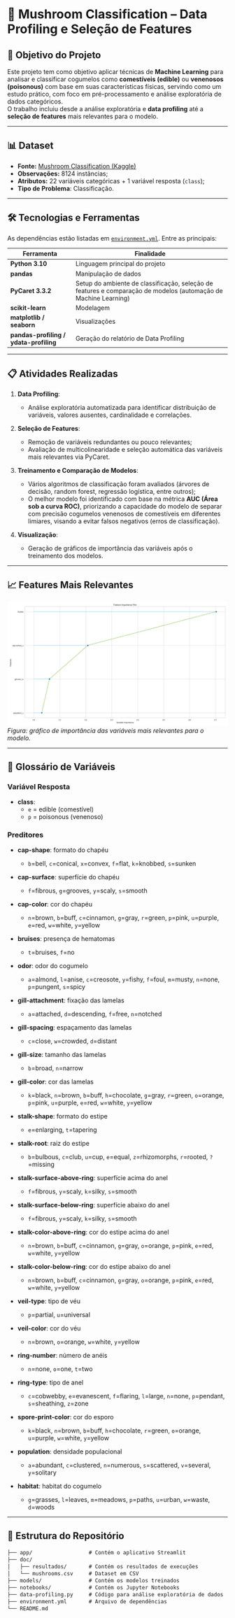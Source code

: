 # 🍄 Mushroom Classification – Data Profiling e Seleção de Features

## 🎯 Objetivo do Projeto
Este projeto tem como objetivo aplicar técnicas de **Machine Learning** para analisar e classificar cogumelos como **comestíveis (edible)** ou **venenosos (poisonous)** com base em suas características físicas, servindo como um estudo prático, com foco em pré-processamento e análise exploratória de dados categóricos.  
O trabalho incluiu desde a análise exploratória e **data profiling** até a **seleção de features** mais relevantes para o modelo.

---

## 📊 Dataset
- **Fonte:** [Mushroom Classification (Kaggle)](https://www.kaggle.com/datasets/uciml/mushroom-classification)  
- **Observações:** 8124 instâncias;  
- **Atributos:** 22 variáveis categóricas + 1 variável resposta (`class`);  
- **Tipo de Problema**: Classificação.  

---

## 🛠️ Tecnologias e Ferramentas
As dependências estão listadas em [`environment.yml`](./environment.yml). Entre as principais:  

| Ferramenta                             | Finalidade                     |
|----------------------------------------|--------------------------------|
| **Python 3.10**                        | Linguagem principal do projeto |
| **pandas**                             | Manipulação de dados |
| **PyCaret 3.3.2**                      | Setup do ambiente de classificação, seleção de features e comparação de modelos (automação de Machine Learning) |
| **scikit-learn**                       | Modelagem |
| **matplotlib / seaborn**               | Visualizações |
| **pandas-profiling / ydata-profiling** | Geração do relatório de Data Profiling |

---

## 📋 Atividades Realizadas
1. **Data Profiling**:  
   - Análise exploratória automatizada para identificar distribuição de variáveis, valores ausentes, cardinalidade e correlações.  

2. **Seleção de Features**:  
   - Remoção de variáveis redundantes ou pouco relevantes;  
   - Avaliação de multicolinearidade e seleção automática das variáveis mais relevantes via PyCaret.  

3. **Treinamento e Comparação de Modelos**:  
   - Vários algoritmos de classificação foram avaliados (árvores de decisão, random forest, regressão logística, entre outros);  
   - O melhor modelo foi identificado com base na métrica **AUC (Área sob a curva ROC)**, priorizando a capacidade do modelo de separar com precisão cogumelos venenosos de comestíveis em diferentes limiares, visando a evitar falsos negativos (erros de classificação).  

4. **Visualização**:  
   - Geração de gráficos de importância das variáveis após o treinamento dos modelos.  

---

## 📈 Features Mais Relevantes
![Feature Importance](./doc/resultados/tentativa_02/Feature_Importance_Plot_wLine.png)  
*Figura: gráfico de importância das variáveis mais relevantes para o modelo.*

---

## 📖 Glossário de Variáveis

### Variável Resposta
- **class**:  
  - `e` = edible (comestível)  
  - `p` = poisonous (venenoso)  

### Preditores
- **cap-shape**: formato do chapéu  
  - `b`=bell, `c`=conical, `x`=convex, `f`=flat, `k`=knobbed, `s`=sunken  

- **cap-surface**: superfície do chapéu  
  - `f`=fibrous, `g`=grooves, `y`=scaly, `s`=smooth  

- **cap-color**: cor do chapéu  
  - `n`=brown, `b`=buff, `c`=cinnamon, `g`=gray, `r`=green, `p`=pink, `u`=purple, `e`=red, `w`=white, `y`=yellow  

- **bruises**: presença de hematomas  
  - `t`=bruises, `f`=no  

- **odor**: odor do cogumelo  
  - `a`=almond, `l`=anise, `c`=creosote, `y`=fishy, `f`=foul, `m`=musty, `n`=none, `p`=pungent, `s`=spicy  

- **gill-attachment**: fixação das lamelas  
  - `a`=attached, `d`=descending, `f`=free, `n`=notched  

- **gill-spacing**: espaçamento das lamelas  
  - `c`=close, `w`=crowded, `d`=distant  

- **gill-size**: tamanho das lamelas  
  - `b`=broad, `n`=narrow  

- **gill-color**: cor das lamelas  
  - `k`=black, `n`=brown, `b`=buff, `h`=chocolate, `g`=gray, `r`=green, `o`=orange, `p`=pink, `u`=purple, `e`=red, `w`=white, `y`=yellow  

- **stalk-shape**: formato do estipe  
  - `e`=enlarging, `t`=tapering  

- **stalk-root**: raiz do estipe  
  - `b`=bulbous, `c`=club, `u`=cup, `e`=equal, `z`=rhizomorphs, `r`=rooted, `?`=missing  

- **stalk-surface-above-ring**: superfície acima do anel  
  - `f`=fibrous, `y`=scaly, `k`=silky, `s`=smooth  

- **stalk-surface-below-ring**: superfície abaixo do anel  
  - `f`=fibrous, `y`=scaly, `k`=silky, `s`=smooth  

- **stalk-color-above-ring**: cor do estipe acima do anel  
  - `n`=brown, `b`=buff, `c`=cinnamon, `g`=gray, `o`=orange, `p`=pink, `e`=red, `w`=white, `y`=yellow  

- **stalk-color-below-ring**: cor do estipe abaixo do anel  
  - `n`=brown, `b`=buff, `c`=cinnamon, `g`=gray, `o`=orange, `p`=pink, `e`=red, `w`=white, `y`=yellow  

- **veil-type**: tipo de véu  
  - `p`=partial, `u`=universal  

- **veil-color**: cor do véu  
  - `n`=brown, `o`=orange, `w`=white, `y`=yellow  

- **ring-number**: número de anéis  
  - `n`=none, `o`=one, `t`=two  

- **ring-type**: tipo de anel  
  - `c`=cobwebby, `e`=evanescent, `f`=flaring, `l`=large, `n`=none, `p`=pendant, `s`=sheathing, `z`=zone  

- **spore-print-color**: cor do esporo  
  - `k`=black, `n`=brown, `b`=buff, `h`=chocolate, `r`=green, `o`=orange, `u`=purple, `w`=white, `y`=yellow  

- **population**: densidade populacional  
  - `a`=abundant, `c`=clustered, `n`=numerous, `s`=scattered, `v`=several, `y`=solitary  

- **habitat**: habitat do cogumelo  
  - `g`=grasses, `l`=leaves, `m`=meadows, `p`=paths, `u`=urban, `w`=waste, `d`=woods  

---

## 📂 Estrutura do Repositório
```plaintext
├── app/                  # Contém o aplicativo Streamlit
├── doc/
│   ├── resultados/       # Contém os resultados de execuções
│   └── mushrooms.csv     # Dataset em CSV
├── models/               # Contém os modelos treinados
├── notebooks/            # Contém os Jupyter Notebooks
├── data-profiling.py     # Código para análise exploratória de dados
├── environment.yml       # Arquivo de dependências
└── README.md
```